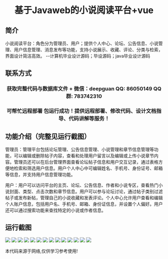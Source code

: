 <p><h1 align="center">基于Javaweb的小说阅读平台+vue</h1></p>

## 简介
小说阅读平台：角色分为管理员、用户；提供个人中心、论坛、公告信息、小说管理、用户信息管理、消息发布等功能，支持小说展示、收藏、评论、分类与检索，界面设计简洁高效。    --计算机毕业设计源码；毕设源码；java毕业设计源码


## 联系方式
<p><h3 align="center">获取完整代码与数据库文件 + 微信：deepguan QQ: 86050149 QQ群: 783742310</h3></p>
<p><h3 align="center">可帮忙远程部署 包运行成功！提供远程部署、修改代码、设计文档指导、代码讲解等服务！</h3></p>

## 功能介绍（完整见运行截图）
管理员：管理平台包括论坛管理、公告信息管理、小说管理和章节信息管理等功能，可以编辑或删除帖子内容，查看和处理用户留言以及编辑或上传小说章节内容。管理员还可以在后台管理界面查看论坛帖子信息和用户交互记录，通过表格方便地检索和筛选用户信息。用户个人中心中可编辑姓名、手机号、身份证号、邮箱等信息，并支持用户信息管理功能。

用户：用户可以访问平台的主页、论坛、公告信息、作者和小说专区，查看热门小说封面、类型、点击次数和章节信息。用户可以参与论坛讨论，通过帖子类别过滤帖子或发布新帖，管理自己的小说收藏和发表评论。个人中心允许用户查看和编辑个人账户信息，包括用户名、手机号、邮箱、身份证信息，并设置个人偏好。用户还可以通过搜索功能来查找特定的小说或作者信息。


## 运行截图
![](img/001.jpg)
![](img/002.jpg)
![](img/003.jpg)
![](img/004.jpg)
![](img/005.jpg)
![](img/006.jpg)
![](img/007.jpg)
![](img/008.jpg)
![](img/009.jpg)
![](img/010.jpg)
![](img/011.jpg)
![](img/012.jpg)
![](img/013.jpg)
![](img/014.jpg)

<p>本代码来源于网络,仅供学习参考使用!</p>
